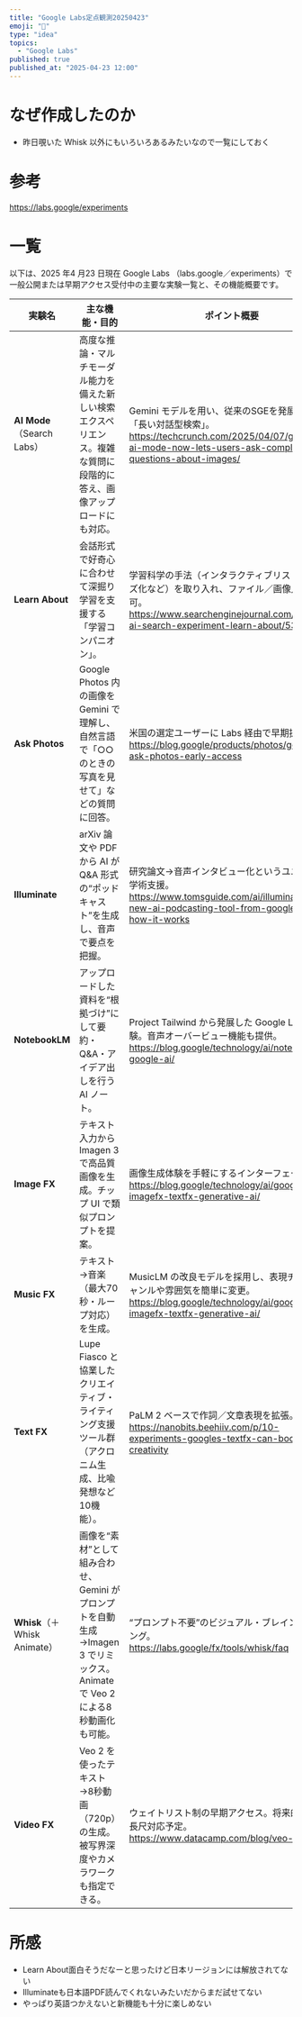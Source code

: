 ```yaml
---
title: "Google Labs定点観測20250423"
emoji: "🦆"
type: "idea"
topics:
  - "Google Labs"
published: true
published_at: "2025-04-23 12:00"
---
```


# なぜ作成したのか

- 昨日覗いた Whisk 以外にもいろいろあるみたいなので一覧にしておく

# 参考
https://labs.google/experiments

# 一覧

以下は、2025 年4 月23 日現在 Google Labs （labs.google／experiments）で一般公開または早期アクセス受付中の主要な実験一覧と、その機能概要です。  

| 実験名 | 主な機能・目的 | ポイント概要 |
|---|---|---|
| **AI Mode**（Search Labs） | 高度な推論・マルチモーダル能力を備えた新しい検索エクスペリエンス。複雑な質問に段階的に答え、画像アップロードにも対応。 | Gemini モデルを用い、従来のSGEを発展させた「長い対話型検索」。<br>https://techcrunch.com/2025/04/07/googles-ai-mode-now-lets-users-ask-complex-questions-about-images/ |
| **Learn About** | 会話形式で好奇心に合わせて深掘り学習を支援する「学習コンパニオン」。 | 学習科学の手法（インタラクティブリスト、クイズ化など）を取り入れ、ファイル／画像入力も可。<br>https://www.searchenginejournal.com/googles-ai-search-experiment-learn-about/532840/ |
| **Ask Photos** | Google Photos 内の画像を Gemini で理解し、自然言語で「○○のときの写真を見せて」などの質問に回答。 | 米国の選定ユーザーに Labs 経由で早期提供中。 <br>https://blog.google/products/photos/google-ask-photos-early-access|
| **Illuminate** | arXiv 論文や PDF から AI が Q&A 形式の“ポッドキャスト”を生成し、音声で要点を把握。 | 研究論文→音声インタビュー化というユニークな学術支援。<br>https://www.tomsguide.com/ai/illuminate-is-a-new-ai-podcasting-tool-from-google-heres-how-it-works |
| **NotebookLM** | アップロードした資料を“根拠づけ”にして要約・Q&A・アイデア出しを行う AI ノート。 | Project Tailwind から発展した Google Labs 実験。音声オーバービュー機能も提供。<br>https://blog.google/technology/ai/notebooklm-google-ai/ |
| **Image FX** | テキスト入力から Imagen 3 で高品質画像を生成。チップ UI で類似プロンプトを提案。 | 画像生成体験を手軽にするインターフェース。<br>https://blog.google/technology/ai/google-labs-imagefx-textfx-generative-ai/ |
| **Music FX** | テキスト→音楽（最大70 秒・ループ対応）を生成。 | MusicLM の改良モデルを採用し、表現チップでジャンルや雰囲気を簡単に変更。<br>https://blog.google/technology/ai/google-labs-imagefx-textfx-generative-ai/ |
| **Text FX** | Lupe Fiasco と協業したクリエイティブ・ライティング支援ツール群（アクロニム生成、比喩発想など10機能）。 | PaLM 2 ベースで作詞／文章表現を拡張。<br>https://nanobits.beehiiv.com/p/10-experiments-googles-textfx-can-boost-creativity |
| **Whisk**（＋Whisk Animate） | 画像を“素材”として組み合わせ、Gemini がプロンプトを自動生成→Imagen 3 でリミックス。Animate で Veo 2 による8秒動画化も可能。 | “プロンプト不要”のビジュアル・ブレインストーミング。<br>https://labs.google/fx/tools/whisk/faq |
| **Video FX** | Veo 2 を使ったテキスト→8秒動画（720p）の生成。被写界深度やカメラワークも指定できる。 | ウェイトリスト制の早期アクセス。将来的に4K／長尺対応予定。<br>https://www.datacamp.com/blog/veo-2 |

# 所感
- Learn About面白そうだなーと思ったけど日本リージョンには解放されてない
- Illuminateも日本語PDF読んでくれないみたいだからまだ試せてない
- やっぱり英語つかえないと新機能も十分に楽しめない

